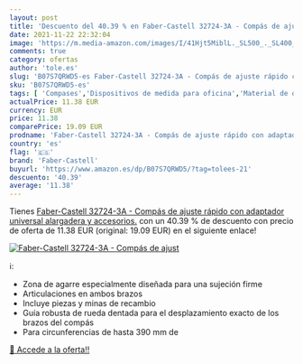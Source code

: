 ```yaml
---
layout: post
title: 'Descuento del 40.39 % en Faber-Castell 32724-3A - Compás de ajust'
date: 2021-11-22 22:32:04
image: 'https://m.media-amazon.com/images/I/41Hjt5MiblL._SL500_._SL400_.jpg'
comments: true
category: ofertas
author: 'tole.es'
slug: 'B07S7QRWD5-es Faber-Castell 32724-3A - Compás de ajuste rápido con...'
sku: 'B07S7QRWD5-es'
tags: [ 'Compases','Dispositivos de medida para oficina','Material de oficina','Oficina y papelería','faber-castell', ]
actualPrice: 11.38 EUR
currency: EUR
price: 11.38
comparePrice: 19.09 EUR
prodname: 'Faber-Castell 32724-3A - Compás de ajuste rápido con adaptador universal  alargadera y accesorios.'
country: 'es'
flag: '🇪🇸'
brand: 'Faber-Castell'
buyurl: 'https://www.amazon.es/dp/B07S7QRWD5/?tag=tolees-21'
descuento: '40.39'
average: '11.38'
---
```


Tienes [Faber-Castell 32724-3A - Compás de ajuste rápido con adaptador universal  alargadera y accesorios.](https://www.amazon.es/dp/B07S7QRWD5/?tag=tolees-21) con un 40.39 % de descuento con precio de oferta de 11.38 EUR (original: 19.09 EUR) en el siguiente enlace!

[![Faber-Castell 32724-3A - Compás de ajust](https://m.media-amazon.com/images/I/41Hjt5MiblL._SL500_._SL400_.jpg)](https://www.amazon.es/dp/B07S7QRWD5/?tag=tolees-21)

ℹ️:

- Zona de agarre especialmente diseñada para una sujeción firme
- Articulaciones en ambos brazos
- Incluye piezas y minas de recambio
- Guía robusta de rueda dentada para el desplazamiento exacto de los brazos del compás
- Para circunferencias de hasta 390 mm de

[🛒 Accede a la oferta!!](https://www.amazon.es/dp/B07S7QRWD5/?tag=tolees-21)
